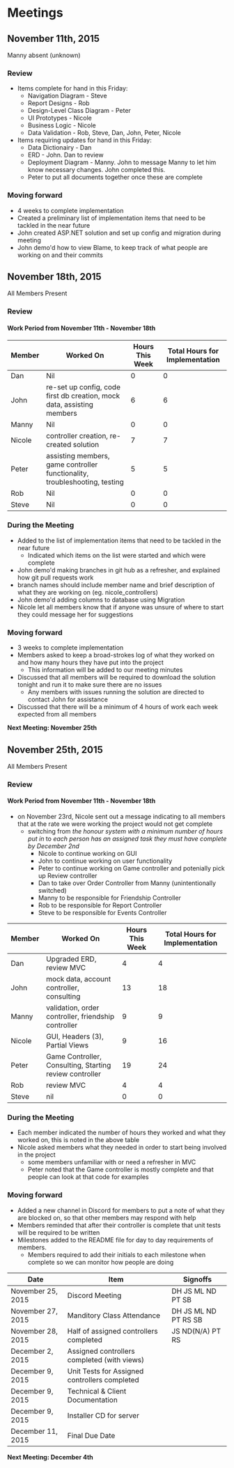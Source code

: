 # Meetings
## November 11th, 2015
Manny absent (unknown)

### Review
- Items complete for hand in this Friday:
  - Navigation Diagram - Steve
  - Report Designs - Rob
  - Design-Level Class Diagram - Peter
  - UI Prototypes - Nicole
  - Business Logic - Nicole
  - Data Validation - Rob, Steve, Dan, John, Peter, Nicole
- Items requiring updates for hand in this Friday:
  - Data Dictionairy - Dan
  - ERD - John.  Dan to review
  - Deployment Diagram - Manny. John to message Manny to let him know necessary changes. John completed this.
  - Peter to put all documents together once these are complete

### Moving forward
- 4 weeks to complete implementation
- Created a preliminary list of implementation items that need to be tackled in the near future
- John created ASP.NET solution and set up config and migration during meeting
- John demo'd how to view Blame, to keep track of what people are working on and their commits

## November 18th, 2015
All Members Present

### Review
#### Work Period from November 11th - November 18th
|  Member | Worked On  | Hours This Week  |  Total Hours for Implementation |
|---|---|---|---|
| Dan | Nil  | 0  | 0  |
| John | re-set up config, code first db creation, mock data, assisting members  | 6 | 6  |
| Manny  | Nil  | 0  | 0  |
| Nicole | controller creation, re-created solution  | 7 | 7  |
| Peter | assisting members, game controller functionality, troubleshooting, testing  | 5  |  5 |
| Rob | Nil  | 0  | 0  |
| Steve | Nil  | 0  | 0  |

### During the Meeting
- Added to the list of implementation items that need to be tackled in the near future
  - Indicated which items on the list were started and which were complete
- John demo'd making branches in git hub as a refresher, and explained how git pull requests work
 - branch names should include member name and brief description of what they are working on (eg. nicole_controllers)
- John demo'd adding columns to database using Migration
- Nicole let all members know that if anyone was unsure of where to start they could message her for suggestions

### Moving forward
- 3 weeks to complete implementation
- Members asked to keep a broad-strokes log of what they worked on and how many hours they have put into the project
  - This information will be added to our meeting minutes
- Discussed that all members will be required to download the solution tonight and run it to make sure there are no issues
  - Any members with issues running the solution are directed to contact John for assistance
- Discussed that there will be a minimum of 4 hours of work each week expected from all members

**Next Meeting: November 25th**

## November 25th, 2015
All Members Present

### Review
#### Work Period from November 11th - November 18th
- on November 23rd, Nicole sent out a message indicating to all members that at the rate we were working the project would not get complete
  - switching from *the honour system with a minimum number of hours put in* to *each person has an assigned task they must have complete by December 2nd*
    - Nicole to continue working on GUI
    - John to continue working on user functionality
    - Peter to continue working on Game controller and potenially pick up Review controller
    - Dan to take over Order Controller from Manny (unintentionally switched)
    - Manny to be responsible for Friendship Controller
    - Rob to be responsible for Report Controller
    - Steve to be responsible for Events Controller

|  Member | Worked On  | Hours This Week  |  Total Hours for Implementation |
------ | ----- | -------- | ----------
Dan | Upgraded ERD, review MVC | 4 | 4 |
John | mock data, account controller, consulting | 13 | 18 |
Manny | validation, order controller, friendship controller | 9 | 9 |
Nicole | GUI, Headers (3), Partial Views | 9 | 16 |
Peter | Game Controller, Consulting, Starting review controller | 19 | 24 |
Rob | review MVC | 4 | 4 |
Steve | nil | 0 | 0 | 

### During the Meeting
- Each member indicated the number of hours they worked and what they worked on, this is noted in the above table
- Nicole asked members what they needed in order to start being involved in the project
  - some members unfamiliar with or need a refresher in MVC
  - Peter noted that the Game controller is mostly complete and that people can look at that code for examples 
### Moving forward
- Added a new channel in Discord for members to put a note of what they are blocked on, so that other members may respond with help
- Members reminded that after their controller is complete that unit tests will be required to be written
- Milestones added to the README file for day to day requirements of members. 
  - Members required to add their initials to each milestone when complete so we can monitor how people are doing
  
| Date | Item | Signoffs |
| ---- | ---- | -------- |
| November 25, 2015 | Discord Meeting | DH JS ML ND PT SB |
| November 27, 2015 | Manditory Class Attendance | DH JS ML ND PT RS SB |
| November 28, 2015 | Half of assigned controllers completed | JS ND(N/A) PT RS |
| December 2, 2015  | Assigned controllers completed (with views)  |
| December 9, 2015  | Unit Tests for Assigned controllers completed |
| December 9, 2015  | Technical & Client Documentation |
| December 9, 2015  | Installer CD for server |
| December 11, 2015 | Final Due Date |

**Next Meeting: December 4th**
